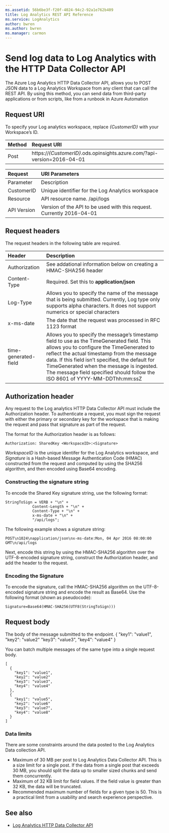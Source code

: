 ```yaml
---
ms.assetid: 56b6be3f-f20f-4024-94c2-92a1e762b409
title: Log Analytics REST API Reference
ms.service: LogAnalytics
author: bwren
ms.author: bwren
ms.manager: carmon
---
```


# Send log data to Log Analytics with the HTTP Data Collector API
The Azure Log Analytics HTTP Data Collector API, allows you to POST JSON data to a Log Analytics Workspace from any client that can call the REST API. By using this method, you can send data from third-party applications or from scripts, like from a runbook in Azure Automation

## Request URI 
To specify your Log analytics workspace, replace *{CustomerID}* with your Workspace’s ID. 

| Method | Request URI |
|:--|:--|
| Post | https://*{CustomerID}*.ods.opinsights.azure.com/<Resource>?api-version=2016-04-01 |

| Request | URI Parameters |
|:--|:--|
| Parameter | Description |
| CustomerID | Unique identifier for the Log Analytics workspace |
| Resource | API resource name. /api/logs |
| API Version | Version of the API to be used with this request. Currently 2016-04-01 |


## Request headers
The request headers in the following table are required.

| Header | Description |
|:--|:--|
| Authorization | See addational information below on creating a HMAC-SHA256 header |
| Content-Type | Required. Set this to **application/json** |
| Log-Type | Allows you to specify the name of the message that is being submitted. Currently, Log type only supports alpha characters. It does not support numerics or special characters |
| x-ms-date | The date that the request was processed in RFC 1123 format |
| time-generated-field | Allows you to specify the message’s timestamp field to use as the TimeGenerated field. This allows you to configure the TimeGenerated to reflect the actual timestamp from the message data. If this field isn’t specified, the default for TimeGenerated when the message is ingested. The message field specified should follow the ISO 8601 of YYYY-MM-DDThh:mm:ssZ |

## Authorization header
Any request to the Log analytics HTTP Data Collector API must include the Authorization header. To authenticate a request, you must sign the request with either the primary or secondary key for the workspace that is making the request and pass that signature as part of the request. 

The format for the Authorization header is as follows:

	Authorization: SharedKey <WorkspaceID>:<Signature>

*WorkspaceID* is the unique identifer for the Log Analytics workspace, and *Signature* is a Hash-based Message Authentication Code (HMAC) constructed from the request and computed by using the SHA256 algorithm, and then encoded using Base64 encoding.

### Constructing the signature string
To encode the Shared Key signature string, use the following format: 

	StringToSign = VERB + "\n" +
				Content-Length + "\n" +
				Content-Type + "\n" +
				x-ms-date + "\n" +
				"/api/logs";

The following example shows a signature string:
 
	POST\n1024\napplication/json\nx-ms-date:Mon, 04 Apr 2016 08:00:00 GMT\n/api/logs

Next, encode this string by using the HMAC-SHA256 algorithm over the UTF-8-encoded signature string, construct the Authorization header, and add the header to the request.

### Encoding the Signature
To encode the signature, call the HMAC-SHA256 algorithm on the UTF-8-encoded signature string and encode the result as Base64. Use the following format (shown as pseudocode): 

	Signature=Base64(HMAC-SHA256(UTF8(StringToSign)))


## Request body
The body of the message submitted to the endpoint. 
	{
	  "key1": "value1",
	  "key2": "value2"
	  "key3": "value3",
	  "key4": "value4"
	}

You can batch multiple messages of the same type into a single request body. 

	[
	  {
	    "key1": "value1",
	    "key2": "value2"
	    "key3": "value3",
	    "key4": "value4"
	  },
	  {
	    "key1": "value5",
	    "key2": "value6"
	    "key3": "value7",
	    "key4": "value8"
	  }
	]

### Data limits 

There are some constraints around the data posted to the Log Analytics Data collection API.
- Maximum of 30 MB per post to Log Analytics Data Collector API. This is a size limit for a single post. If the data from a single post that exceeds 30 MB, you should split the data up to smaller sized chunks and send them concurrently. 
- Maximum of 32 KB limit for field values. If the field value is greater than 32 KB, the data will be truncated. 
- Recommended maximum number of fields for a given type is 50. This is a practical limit from a usability and search experience perspective.

## See also
- [Log Analytics HTTP Data Collector API](https://azure.microsoft.com/documentation/articles/log-analytics-data-collector-api/)

